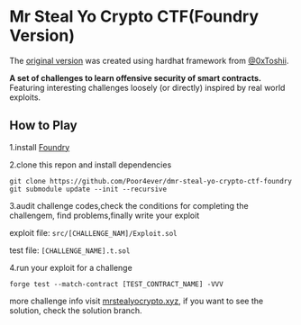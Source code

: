 # Mr Steal Yo Crypto CTF(Foundry Version)

The [original version](https://github.com/0xToshii/mr-steal-yo-crypto-ctf/tree/implement) was created using hardhat framework from [@0xToshii](https://twitter.com/0xToshii).

**A set of challenges to learn offensive security of smart contracts.** Featuring interesting challenges loosely (or directly) inspired by real world exploits.

## How to Play

1.install [Foundry](https://github.com/foundry-rs/foundry)

2.clone this repon and install dependencies

```
git clone https://github.com/Poor4ever/dmr-steal-yo-crypto-ctf-foundry
git submodule update --init --recursive
```

3.audit challenge codes,check the conditions for completing the challengem, find problems,finally write your exploit

exploit file: `src/[CHALLENGE_NAM]/Exploit.sol`

test file: `[CHALLENGE_NAME].t.sol` 

4.run your exploit for a challenge

```
forge test --match-contract [TEST_CONTRACT_NAME] -VVV
```

more challenge info visit [mrstealyocrypto.xyz](https://mrstealyocrypto.xyz/), if you want to see the solution, check the solution branch.
